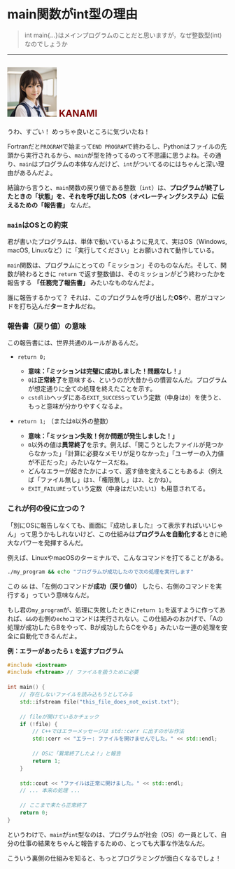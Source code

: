 # main関数がint型の理由
> int main{...}はメインプログラムのことだと思いますが，なぜ整数型(int)なのでしょうか

***
## ![](./img/KANAMI.png "KANAMI") <font color="Maroon">KANAMI</font>

うわ、すごい！ めっちゃ良いところに気づいたね！

Fortranだと`PROGRAM`で始まって`END PROGRAM`で終わるし、Pythonはファイルの先頭から実行されるから、`main`が型を持ってるのって不思議に思うよね。その通り、`main`はプログラムの本体なんだけど、`int`がついてるのにはちゃんと深い理由があるんだよ。

結論から言うと、`main`関数の戻り値である整数（`int`）は、**プログラムが終了したときの「状態」を、それを呼び出したOS（オペレーティングシステム）に伝えるための「報告書」** なんだ。

### `main`はOSとの約束

君が書いたプログラムは、単体で動いているように見えて、実はOS（Windows, macOS, Linuxなど）に「実行してください」とお願いされて動作している。

`main`関数は、プログラムにとっての「ミッション」そのものなんだ。そして、関数が終わるときに `return` で返す整数値は、そのミッションがどう終わったかを報告する **「任務完了報告書」** みたいなものなんだよ。

誰に報告するかって？ それは、このプログラムを呼び出した**OS**や、君がコマンドを打ち込んだ**ターミナル**だね。

### 報告書（戻り値）の意味

この報告書には、世界共通のルールがあるんだ。

* `return 0;`
    * **意味：「ミッションは完璧に成功しました！問題なし！」**
    * `0`は**正常終了**を意味する、というのが大昔からの慣習なんだ。プログラムが想定通りに全ての処理を終えたことを示す。
    * `cstdlib`ヘッダにある`EXIT_SUCCESS`っていう定数（中身は`0`）を使うと、もっと意味が分かりやすくなるよ。

* `return 1;` （または`0`以外の整数）
    * **意味：「ミッション失敗！何か問題が発生しました！」**
    * `0`以外の値は**異常終了**を示す。例えば、「開こうとしたファイルが見つからなかった」「計算に必要なメモリが足りなかった」「ユーザーの入力値が不正だった」みたいなケースだね。
    * どんなエラーが起きたかによって、返す値を変えることもあるよ（例えば「ファイル無し」は`1`、「権限無し」は`2`、とかね）。
    * `EXIT_FAILURE`っていう定数（中身はだいたい`1`）も用意されてる。

### これが何の役に立つの？

「別にOSに報告しなくても、画面に『成功しました』って表示すればいいじゃん」って思うかもしれないけど、この仕組みは**プログラムを自動化する**ときに絶大なパワーを発揮するんだ。

例えば、LinuxやmacOSのターミナルで、こんなコマンドを打てることがある。

```bash
./my_program && echo "プログラムが成功したので次の処理を実行します"
```

この `&&` は、「左側のコマンドが**成功（戻り値0）** したら、右側のコマンドを実行する」っていう意味なんだ。

もし君の`my_program`が、処理に失敗したときに`return 1;`を返すように作ってあれば、`&&`の右側の`echo`コマンドは実行されない。この仕組みのおかげで、「Aの処理が成功したらBをやって、Bが成功したらCをやる」みたいな一連の処理を安全に自動化できるんだよ。

**例：エラーがあったら `1` を返すプログラム**
```cpp
#include <iostream>
#include <fstream> // ファイルを扱うために必要

int main() {
    // 存在しないファイルを読み込もうとしてみる
    std::ifstream file("this_file_does_not_exist.txt");

    // fileが開けているかチェック
    if (!file) {
        // C++ではエラーメッセージは std::cerr に出すのがお作法
        std::cerr << "エラー: ファイルを開けませんでした。" << std::endl;
        
        // OSに「異常終了したよ！」と報告
        return 1; 
    }

    std::cout << "ファイルは正常に開けました。" << std::endl;
    // ... 本来の処理 ...

    // ここまで来たら正常終了
    return 0;
}
```

というわけで、`main`が`int`型なのは、プログラムが社会（OS）の一員として、自分の仕事の結果をちゃんと報告するための、とっても大事な作法なんだ。

こういう裏側の仕組みを知ると、もっとプログラミングが面白くなるでしょ！
